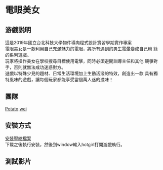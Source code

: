 # 電眼美女
## 游戲説明
這是2019年國立台北科技大學物件導向程式設計實習學期實作專案  
電眼美女是一款利用自己充滿魅力的電眼，將所有遇到的男生電暈變成自己粉
絲的系列遊戲。  
玩家將操作美女在學校搜尋目標使用電擊，同時必須避開訓導主任和其他
競爭對手，否則就無法成功迷惑對方。  
遊戲以特殊少見的題材、日常生活環境加上生動活潑的特效，創造出一款
具有獨特風味的遊戲，讓每個玩家都能享受當個萬人迷的滋味！
## 團隊
[Potato](https://github.com/kukuman98)
[wei]()
## 安裝方式
[安裝壓縮檔案](https://drive.google.com/open?id=1YxFkSYl68B2uVAP8moYdzvn22iojSgF4)  
下載之後執行安裝，然後到window輸入hotgirl打開游戲執行。
## 測試影片
